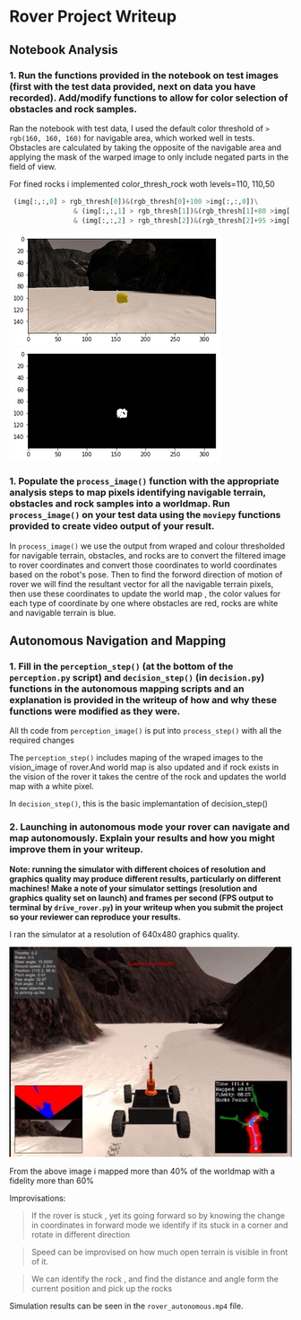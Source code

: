 # Rover Project Writeup

## Notebook Analysis
### 1. Run the functions provided in the notebook on test images (first with the test data provided, next on data you have recorded). Add/modify functions to allow for color selection of obstacles and rock samples.
Ran the notebook with test data, I used the default color threshold of `> rgb(160, 160, 160)` for navigable area, which worked well in tests. Obstacles are calculated by taking the opposite of the navigable area and applying the mask of the warped image to only include negated parts in the field of view. 

For fined rocks i implemented color_thresh_rock woth levels=110, 110,50 
``` python
 (img[:,:,0] > rgb_thresh[0])&(rgb_thresh[0]+100 >img[:,:,0])\
                & (img[:,:,1] > rgb_thresh[1])&(rgb_thresh[1]+80 >img[:,:,1])\
                & (img[:,:,2] > rgb_thresh[2])&(rgb_thresh[2]+95 >img[:,:,2])
```                


![rock](rock.png) 
![threshold_rock](rockgray.png)



### 1. Populate the `process_image()` function with the appropriate analysis steps to map pixels identifying navigable terrain, obstacles and rock samples into a worldmap.  Run `process_image()` on your test data using the `moviepy` functions provided to create video output of your result.
In `process_image()` we use the output from wraped and colour thresholded for navigable terrain, obstacles, and rocks are to convert the filtered image to rover coordinates and convert those coordinates to world coordinates based on the robot's pose. Then to find the forword direction of motion of rover we will find the resultant vector for all the navigable terrain pixels, then use these coordinates to update the world map ,  the color values for each type of coordinate by one where obstacles are red, rocks are white and navigable terrain is blue.



## Autonomous Navigation and Mapping

### 1. Fill in the `perception_step()` (at the bottom of the `perception.py` script) and `decision_step()` (in `decision.py`) functions in the autonomous mapping scripts and an explanation is provided in the writeup of how and why these functions were modified as they were.
All th code from `perception_image()` is put into `process_step()` with all the required changes

The `perception_step()` includes maping of the wraped images to the vision_image of rover.And world map is also updated and if rock exists in the vision of the rover it takes the centre of the rock and updates the world map with a white pixel.

In `decision_step()`, this is the basic implemantation of decision_step()

### 2. Launching in autonomous mode your rover can navigate and map autonomously.  Explain your results and how you might improve them in your writeup.  

**Note: running the simulator with different choices of resolution and graphics quality may produce different results, particularly on different machines!  Make a note of your simulator settings (resolution and graphics quality set on launch) and frames per second (FPS output to terminal by `drive_rover.py`) in your writeup when you submit the project so your reviewer can reproduce your results.**

I ran the simulator at a resolution of 640x480  graphics quality.

![rover](rover.png)

From the above image i mapped more than 40% of the worldmap with a fidelity more than 60%

Improvisations:
> If the rover is stuck , yet its going forward so by knowing the change in coordinates in forward mode we identify if its stuck in a corner and rotate in different direction

>Speed can be improvised on how much open terrain is visible in front of it.

>We can identify the rock , and find the distance and angle form the current position and
pick up the rocks


Simulation results can be seen in the `rover_autonomous.mp4` file.